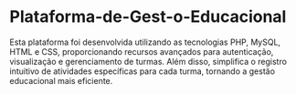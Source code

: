 # Plataforma-de-Gest-o-Educacional
Esta plataforma foi desenvolvida utilizando as tecnologias PHP, MySQL, HTML e CSS, proporcionando recursos avançados para autenticação, visualização e gerenciamento de turmas. Além disso, simplifica o registro intuitivo de atividades específicas para cada turma, tornando a gestão educacional mais eficiente.

